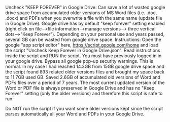 Uncheck "KEEP FOREVER" in Google Drive: Can save a lot of wasted google drive space from accumulated older versions of MS Word files (i.e. .doc, .docx) and PDFs when you overwrite a file with the same name (update file in Google Drive). Google drive has by default "keep forever" setting enabled (right click  on file-->file information-->manage versions--> three vertical dots-->"Keep Forever"). Depending on your personal use and years passed, several GB can be wasted from google drive space. Instructions: Open the google "app script editor" here, https://script.google.com/home and load the script  "Uncheck Keep Forever in Google Drive.json". Read instructions inside the script and RUN the script. You must have previously logged in in your google drive. Bypass all google pop-up security warnings. This is normal. In my case I had reached 14.3GB from 15GB google drive space and the script found 893 related older versions files and brought my space back to 11.7GB used GB. Saved 2.6GB of accumulated old versions of Word and PDFs files over a period of 7 years. The most current updated version of the Word or PDF file is always preserved in Google Drive and has no "Keep Forever" setting (only the older versions) and therefore this script is safe to run. 

Do NOT run the script if you want some older versions kept since the script parses automatically all your Word and PDFs in your Google Drive.            
